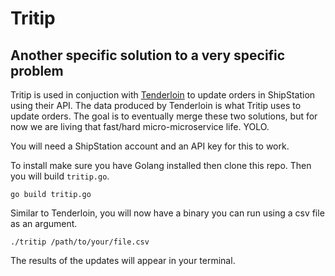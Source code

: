 # Tritip

## Another specific solution to a very specific problem

Tritip is used in conjuction with [Tenderloin](https://github.com/AaronLain/tenderloin) to update orders in ShipStation using their API. The data produced by Tenderloin is what Tritip uses to update orders. The goal is to eventually merge these two solutions, but for now we are living that fast/hard micro-microservice life. YOLO.

You will need a ShipStation account and an API key for this to work. 

To install make sure you have Golang installed then clone this repo. Then you will build `tritip.go`.
```
go build tritip.go
```

Similar to Tenderloin, you will now have a binary you can run using a csv file as an argument.
```
./tritip /path/to/your/file.csv
```

The results of the updates will appear in your terminal.

